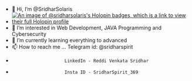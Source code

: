 - 👋 Hi, I’m @SridharSolaris
- [![An image of @sridharsolaris's Holopin badges, which is a link to view their full Holopin profile](https://holopin.me/sridharsolaris)](https://holopin.io/@sridharsolaris)
- 👀 I’m interested in Web Development, JAVA Programming and Cybersecurity
- 🌱 I’m currently learning everything to advanced
- 📫 How to reach me ... Telegram id: @sridharspirit
-                         LinkedIn - Reddi Venkata Sridhar
-                         Insta ID - SridharSpirit_369

<!---
SridharSolaris/SridharSolaris is a ✨ special ✨ repository because its `README.md` (this file) appears on your GitHub profile.
You can click the Preview link to take a look at your changes.
--->

